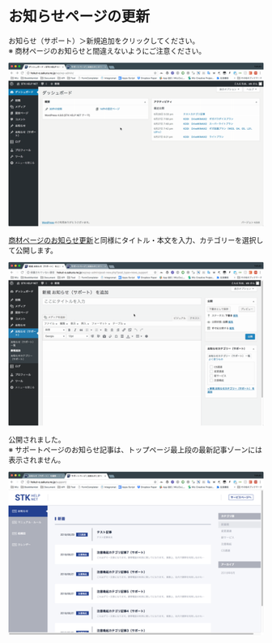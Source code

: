# お知らせページの更新

お知らせ（サポート）＞新規追加をクリックしてください。  
※ 商材ページのお知らせと間違えないようにご注意ください。

![](../.gitbook/assets/2018-06-29-18.23.18.gif)

  
[商材ページのお知らせ更新](../pjino/orasepjino.md)と同様にタイトル・本文を入力、カテゴリーを選択して公開します。

![](../.gitbook/assets/2018-06-29-18.25.30%20%281%29.gif)

  
公開されました。  
※ サポートページのお知らせ記事は、トップページ最上段の最新記事ゾーンには表示されません。

![](../.gitbook/assets/image%20%2820%29.png)

